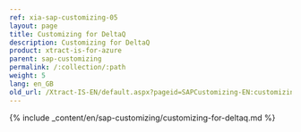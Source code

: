 ```yaml
---
ref: xia-sap-customizing-05
layout: page
title: Customizing for DeltaQ
description: Customizing for DeltaQ
product: xtract-is-for-azure
parent: sap-customizing
permalink: /:collection/:path
weight: 5
lang: en_GB
old_url: /Xtract-IS-EN/default.aspx?pageid=SAPCustomizing-EN:customizing-for-deltaq
---
```

{% include _content/en/sap-customizing/customizing-for-deltaq.md  %}
